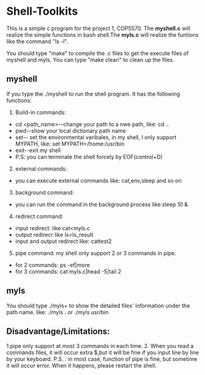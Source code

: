 # Shell-Toolkits
This is a simple c program for the project 1, COP5570. The **myshell.c** will realize the simple functions in bash shell.The **myls.c** will realize the funtions like the command "ls -l".

You should type "make" to compile the .c files to get the execute files of myshell and myls. You can type "make clean" to clean up the files.

## myshell
If you type the ./myshell to run the shell program. It has the following functions:
1. Build-in commands:
 - cd <path_name>--change your path to a nwe path, like: cd ..
 - pwd--show your local dictionary path name
 - set-- set the environmental varibales, in my shell, I only support MYPATH, like: set MYPATH=/home:/usr/bin
 - exit--exit my shell
 - P.S: you can terminate the shell forcely by EOF(control+D)

2. external commands:
 - you can execute external commands like: cat,env,sleep and so on

3. background command:
 - you can run the command in the background process like:sleep 10 &

4. redirect command:
 - input redirect: like cat<myls.c
 - output redirecr like ls>ls_result
 - input and output redirect like: cat<test>test2

5. pipe command:
my shell only support 2 or 3 commands in pipe.
- for 2 commands: ps -ef|more
- for 3 commands: cat myls.c|head -5|tail 2

## myls
You should type ./myls+<path name> to show the detailed files' information under the path name.
like:  ./myls .   or ./myls usr/bin


## Disadvantage/Limitations:
1.pipe only support at most 3 commands in each time.
2. When you read a commands files, it will occur extra $,but it will be fine if you input line by line by your keyboard.
P.S. : in most case, function of pipe is fine, but sometime it will occur error. When it happens, please restart the shell.  



